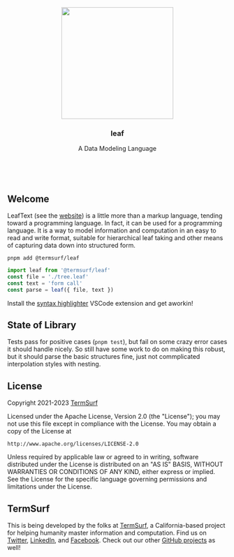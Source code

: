 <br/>
<br/>
<br/>
<br/>
<br/>
<br/>
<br/>

<p align='center'>
  <img src='https://github.com/termsurf/leaf/blob/make/view/link.svg?raw=true' height='256'>
</p>

<h3 align='center'>leaf</h3>
<p align='center'>
  A Data Modeling Language
</p>

<br/>
<br/>
<br/>

## Welcome

LeafText (see the [website](https://leaf.surf)) is a little more than a
markup language, tending toward a programming language. In fact, it can
be used for a programming language. It is a way to model information and
computation in an easy to read and write format, suitable for
hierarchical leaf taking and other means of capturing data down into
structured form.

```
pnpm add @termsurf/leaf
```

```ts
import leaf from '@termsurf/leaf'
const file = './tree.leaf'
const text = 'form call'
const parse = leaf({ file, text })
```

Install the
[syntax highlighter](https://marketplace.visualstudio.com/items?itemName=termsurf.leaf-text)
VSCode extension and get aworkin!

## State of Library

Tests pass for positive cases (`pnpm test`), but fail on some crazy
error cases it should handle nicely. So still have some work to do on
making this robust, but it should parse the basic structures fine, just
not commplicated interpolation styles with nesting.

## License

Copyright 2021-2023 <a href='https://term.surf'>TermSurf</a>

Licensed under the Apache License, Version 2.0 (the "License"); you may
not use this file except in compliance with the License. You may obtain
a copy of the License at

    http://www.apache.org/licenses/LICENSE-2.0

Unless required by applicable law or agreed to in writing, software
distributed under the License is distributed on an "AS IS" BASIS,
WITHOUT WARRANTIES OR CONDITIONS OF ANY KIND, either express or implied.
See the License for the specific language governing permissions and
limitations under the License.

## TermSurf

This is being developed by the folks at [TermSurf](https://term.surf), a
California-based project for helping humanity master information and
computation. Find us on [Twitter](https://twitter.com/termsurfcode),
[LinkedIn](https://www.linkedin.com/company/termsurf), and
[Facebook](https://www.facebook.com/termsurf). Check out our other
[GitHub projects](https://github.com/termsurf) as well!
